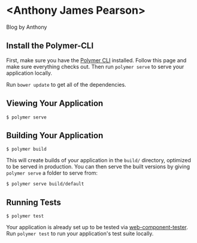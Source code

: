 # \<Anthony James Pearson\>

Blog by Anthony

## Install the Polymer-CLI

First, make sure you have the [Polymer CLI](https://www.npmjs.com/package/polymer-cli) installed. Follow this page and make sure everything checks out. Then run `polymer serve` to serve your application locally.

Run `bower update` to get all of the dependencies.

## Viewing Your Application

```
$ polymer serve
```

## Building Your Application

```
$ polymer build
```

This will create builds of your application in the `build/` directory, optimized to be served in production. You can then serve the built versions by giving `polymer serve` a folder to serve from:

```
$ polymer serve build/default
```

## Running Tests

```
$ polymer test
```

Your application is already set up to be tested via [web-component-tester](https://github.com/Polymer/web-component-tester). Run `polymer test` to run your application's test suite locally.
